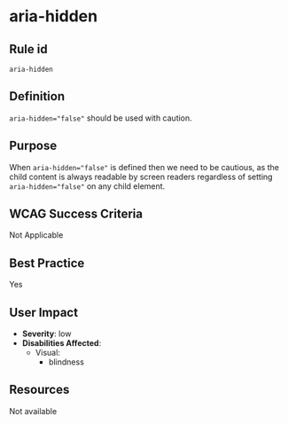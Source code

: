 # aria-hidden

## Rule id

`aria-hidden`

## Definition

`aria-hidden="false"` should be used with caution.

## Purpose

When `aria-hidden="false"` is defined then we need to be cautious, as the child content is always readable by screen readers regardless of setting `aria-hidden="false"` on any child element.

## WCAG Success Criteria

Not Applicable

## Best Practice

Yes

## User Impact

* **Severity**: low
* **Disabilities Affected**:
  * Visual:
    * blindness

## Resources

Not available
